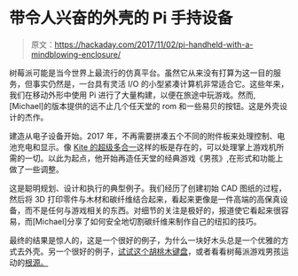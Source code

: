 # 带令人兴奋的外壳的 Pi 手持设备

> 原文：<https://hackaday.com/2017/11/02/pi-handheld-with-a-mindblowing-enclosure/>

树莓派可能是当今世界上最流行的仿真平台。虽然它从来没有打算为这一目的服务，但事实仍然是，一台具有灵活 I/O 的小型紧凑计算机非常适合它。这些年来，我们在移动外形中使用 Pi 进行了大量构建，以便在旅途中玩游戏。然而,[Michael]的版本提供的远不止几个任天堂的 rom 和一些易贝的按钮。这是外壳设计的杰作。

建造从电子设备开始。2017 年，不再需要拼凑五个不同的附件板来处理控制、电池充电和显示。像 [Kite 的超级多合一](http://market.sudomod.com/kites-super-all-in-one-board/)这样的板是存在的，可以处理掌上游戏机所需的一切。以此为起点，他开始再造任天堂的经典游戏《男孩》,在形式和功能上做了一些调整。

这是聪明规划、设计和执行的典型例子。我们经历了创建初始 CAD 图纸的过程，然后将 3D 打印零件与木材和碳纤维结合起来，看起来更像是一件高端的高保真设备，而不是任何与游戏相关的东西。对细节的关注是极好的，报道使它看起来很容易，而[Michael]分享了如何安全地切割碳纤维来制作自己的纽扣的技巧。

最终的结果是惊人的，这是一个很好的例子，为什么一块好木头总是一个优雅的方式去外壳。另一个很好的例子，[试试这个胡桃木键盘](https://hackaday.com/2016/06/21/walnut-windfall-winds-up-in-custom-keyboard/)，或者看看树莓派游戏男孩运动的[根源。](https://hackaday.com/2013/02/08/raspberry-pi-is-right-at-home-inside-of-a-game-boy/)